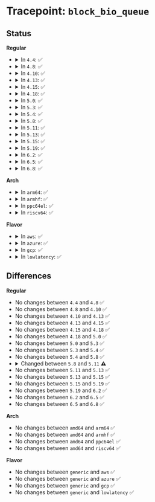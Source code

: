 # Tracepoint: <code>block_bio_queue</code>

## Status
<b>Regular</b>
<ul>
<li>
<details>
<summary>In <code>4.4</code>: ✅</summary>

Event:

```c
struct trace_event_raw_block_bio_queue {
    struct trace_entry ent;
    dev_t dev;
    sector_t sector;
    unsigned int nr_sector;
    char rwbs[8];
    char comm[16];
    char __data[0];
};
```
Function:

```c
void trace_event_raw_event_block_bio_queue(void *__data, struct request_queue *q, struct bio *bio);
```
</details>
</li>
<li>
<details>
<summary>In <code>4.8</code>: ✅</summary>

Event:

```c
struct trace_event_raw_block_bio_queue {
    struct trace_entry ent;
    dev_t dev;
    sector_t sector;
    unsigned int nr_sector;
    char rwbs[8];
    char comm[16];
    char __data[0];
};
```
Function:

```c
void trace_event_raw_event_block_bio_queue(void *__data, struct request_queue *q, struct bio *bio);
```
</details>
</li>
<li>
<details>
<summary>In <code>4.10</code>: ✅</summary>

Event:

```c
struct trace_event_raw_block_bio_queue {
    struct trace_entry ent;
    dev_t dev;
    sector_t sector;
    unsigned int nr_sector;
    char rwbs[8];
    char comm[16];
    char __data[0];
};
```
Function:

```c
void trace_event_raw_event_block_bio_queue(void *__data, struct request_queue *q, struct bio *bio);
```
</details>
</li>
<li>
<details>
<summary>In <code>4.13</code>: ✅</summary>

Event:

```c
struct trace_event_raw_block_bio_queue {
    struct trace_entry ent;
    dev_t dev;
    sector_t sector;
    unsigned int nr_sector;
    char rwbs[8];
    char comm[16];
    char __data[0];
};
```
Function:

```c
void trace_event_raw_event_block_bio_queue(void *__data, struct request_queue *q, struct bio *bio);
```
</details>
</li>
<li>
<details>
<summary>In <code>4.15</code>: ✅</summary>

Event:

```c
struct trace_event_raw_block_bio_queue {
    struct trace_entry ent;
    dev_t dev;
    sector_t sector;
    unsigned int nr_sector;
    char rwbs[8];
    char comm[16];
    char __data[0];
};
```
Function:

```c
void trace_event_raw_event_block_bio_queue(void *__data, struct request_queue *q, struct bio *bio);
```
</details>
</li>
<li>
<details>
<summary>In <code>4.18</code>: ✅</summary>

Event:

```c
struct trace_event_raw_block_bio_queue {
    struct trace_entry ent;
    dev_t dev;
    sector_t sector;
    unsigned int nr_sector;
    char rwbs[8];
    char comm[16];
    char __data[0];
};
```
Function:

```c
void trace_event_raw_event_block_bio_queue(void *__data, struct request_queue *q, struct bio *bio);
```
</details>
</li>
<li>
<details>
<summary>In <code>5.0</code>: ✅</summary>

Event:

```c
struct trace_event_raw_block_bio_queue {
    struct trace_entry ent;
    dev_t dev;
    sector_t sector;
    unsigned int nr_sector;
    char rwbs[8];
    char comm[16];
    char __data[0];
};
```
Function:

```c
void trace_event_raw_event_block_bio_queue(void *__data, struct request_queue *q, struct bio *bio);
```
</details>
</li>
<li>
<details>
<summary>In <code>5.3</code>: ✅</summary>

Event:

```c
struct trace_event_raw_block_bio_queue {
    struct trace_entry ent;
    dev_t dev;
    sector_t sector;
    unsigned int nr_sector;
    char rwbs[8];
    char comm[16];
    char __data[0];
};
```
Function:

```c
void trace_event_raw_event_block_bio_queue(void *__data, struct request_queue *q, struct bio *bio);
```
</details>
</li>
<li>
<details>
<summary>In <code>5.4</code>: ✅</summary>

Event:

```c
struct trace_event_raw_block_bio_queue {
    struct trace_entry ent;
    dev_t dev;
    sector_t sector;
    unsigned int nr_sector;
    char rwbs[8];
    char comm[16];
    char __data[0];
};
```
Function:

```c
void trace_event_raw_event_block_bio_queue(void *__data, struct request_queue *q, struct bio *bio);
```
</details>
</li>
<li>
<details>
<summary>In <code>5.8</code>: ✅</summary>

Event:

```c
struct trace_event_raw_block_bio_queue {
    struct trace_entry ent;
    dev_t dev;
    sector_t sector;
    unsigned int nr_sector;
    char rwbs[8];
    char comm[16];
    char __data[0];
};
```
Function:

```c
void trace_event_raw_event_block_bio_queue(void *__data, struct request_queue *q, struct bio *bio);
```
</details>
</li>
<li>
<details>
<summary>In <code>5.11</code>: ✅</summary>

Event:

```c
struct trace_event_raw_block_bio {
    struct trace_entry ent;
    dev_t dev;
    sector_t sector;
    unsigned int nr_sector;
    char rwbs[8];
    char comm[16];
    char __data[0];
};
```
Function:

```c
void trace_event_raw_event_block_bio(void *__data, struct bio *bio);
```
</details>
</li>
<li>
<details>
<summary>In <code>5.13</code>: ✅</summary>

Event:

```c
struct trace_event_raw_block_bio {
    struct trace_entry ent;
    dev_t dev;
    sector_t sector;
    unsigned int nr_sector;
    char rwbs[8];
    char comm[16];
    char __data[0];
};
```
Function:

```c
void trace_event_raw_event_block_bio(void *__data, struct bio *bio);
```
</details>
</li>
<li>
<details>
<summary>In <code>5.15</code>: ✅</summary>

Event:

```c
struct trace_event_raw_block_bio {
    struct trace_entry ent;
    dev_t dev;
    sector_t sector;
    unsigned int nr_sector;
    char rwbs[8];
    char comm[16];
    char __data[0];
};
```
Function:

```c
void trace_event_raw_event_block_bio(void *__data, struct bio *bio);
```
</details>
</li>
<li>
<details>
<summary>In <code>5.19</code>: ✅</summary>

Event:

```c
struct trace_event_raw_block_bio {
    struct trace_entry ent;
    dev_t dev;
    sector_t sector;
    unsigned int nr_sector;
    char rwbs[8];
    char comm[16];
    char __data[0];
};
```
Function:

```c
void trace_event_raw_event_block_bio(void *__data, struct bio *bio);
```
</details>
</li>
<li>
<details>
<summary>In <code>6.2</code>: ✅</summary>

Event:

```c
struct trace_event_raw_block_bio {
    struct trace_entry ent;
    dev_t dev;
    sector_t sector;
    unsigned int nr_sector;
    char rwbs[8];
    char comm[16];
    char __data[0];
};
```
Function:

```c
void trace_event_raw_event_block_bio(void *__data, struct bio *bio);
```
</details>
</li>
<li>
<details>
<summary>In <code>6.5</code>: ✅</summary>

Event:

```c
struct trace_event_raw_block_bio {
    struct trace_entry ent;
    dev_t dev;
    sector_t sector;
    unsigned int nr_sector;
    char rwbs[8];
    char comm[16];
    char __data[0];
};
```
Function:

```c
void trace_event_raw_event_block_bio(void *__data, struct bio *bio);
```
</details>
</li>
<li>
<details>
<summary>In <code>6.8</code>: ✅</summary>

Event:

```c
struct trace_event_raw_block_bio {
    struct trace_entry ent;
    dev_t dev;
    sector_t sector;
    unsigned int nr_sector;
    char rwbs[8];
    char comm[16];
    char __data[0];
};
```
Function:

```c
void trace_event_raw_event_block_bio(void *__data, struct bio *bio);
```
</details>
</li>
</ul>
<b>Arch</b>
<ul>
<li>
<details>
<summary>In <code>arm64</code>: ✅</summary>

Event:

```c
struct trace_event_raw_block_bio_queue {
    struct trace_entry ent;
    dev_t dev;
    sector_t sector;
    unsigned int nr_sector;
    char rwbs[8];
    char comm[16];
    char __data[0];
};
```
Function:

```c
void trace_event_raw_event_block_bio_queue(void *__data, struct request_queue *q, struct bio *bio);
```
</details>
</li>
<li>
<details>
<summary>In <code>armhf</code>: ✅</summary>

Event:

```c
struct trace_event_raw_block_bio_queue {
    struct trace_entry ent;
    dev_t dev;
    sector_t sector;
    unsigned int nr_sector;
    char rwbs[8];
    char comm[16];
    char __data[0];
};
```
Function:

```c
void trace_event_raw_event_block_bio_queue(void *__data, struct request_queue *q, struct bio *bio);
```
</details>
</li>
<li>
<details>
<summary>In <code>ppc64el</code>: ✅</summary>

Event:

```c
struct trace_event_raw_block_bio_queue {
    struct trace_entry ent;
    dev_t dev;
    sector_t sector;
    unsigned int nr_sector;
    char rwbs[8];
    char comm[16];
    char __data[0];
};
```
Function:

```c
void trace_event_raw_event_block_bio_queue(void *__data, struct request_queue *q, struct bio *bio);
```
</details>
</li>
<li>
<details>
<summary>In <code>riscv64</code>: ✅</summary>

Event:

```c
struct trace_event_raw_block_bio_queue {
    struct trace_entry ent;
    dev_t dev;
    sector_t sector;
    unsigned int nr_sector;
    char rwbs[8];
    char comm[16];
    char __data[0];
};
```
Function:

```c
void trace_event_raw_event_block_bio_queue(void *__data, struct request_queue *q, struct bio *bio);
```
</details>
</li>
</ul>
<b>Flavor</b>
<ul>
<li>
<details>
<summary>In <code>aws</code>: ✅</summary>

Event:

```c
struct trace_event_raw_block_bio_queue {
    struct trace_entry ent;
    dev_t dev;
    sector_t sector;
    unsigned int nr_sector;
    char rwbs[8];
    char comm[16];
    char __data[0];
};
```
Function:

```c
void trace_event_raw_event_block_bio_queue(void *__data, struct request_queue *q, struct bio *bio);
```
</details>
</li>
<li>
<details>
<summary>In <code>azure</code>: ✅</summary>

Event:

```c
struct trace_event_raw_block_bio_queue {
    struct trace_entry ent;
    dev_t dev;
    sector_t sector;
    unsigned int nr_sector;
    char rwbs[8];
    char comm[16];
    char __data[0];
};
```
Function:

```c
void trace_event_raw_event_block_bio_queue(void *__data, struct request_queue *q, struct bio *bio);
```
</details>
</li>
<li>
<details>
<summary>In <code>gcp</code>: ✅</summary>

Event:

```c
struct trace_event_raw_block_bio_queue {
    struct trace_entry ent;
    dev_t dev;
    sector_t sector;
    unsigned int nr_sector;
    char rwbs[8];
    char comm[16];
    char __data[0];
};
```
Function:

```c
void trace_event_raw_event_block_bio_queue(void *__data, struct request_queue *q, struct bio *bio);
```
</details>
</li>
<li>
<details>
<summary>In <code>lowlatency</code>: ✅</summary>

Event:

```c
struct trace_event_raw_block_bio_queue {
    struct trace_entry ent;
    dev_t dev;
    sector_t sector;
    unsigned int nr_sector;
    char rwbs[8];
    char comm[16];
    char __data[0];
};
```
Function:

```c
void trace_event_raw_event_block_bio_queue(void *__data, struct request_queue *q, struct bio *bio);
```
</details>
</li>
</ul>

## Differences
<b>Regular</b>
<ul>
<li>
No changes between <code>4.4</code> and <code>4.8</code> ✅
</li>
<li>
No changes between <code>4.8</code> and <code>4.10</code> ✅
</li>
<li>
No changes between <code>4.10</code> and <code>4.13</code> ✅
</li>
<li>
No changes between <code>4.13</code> and <code>4.15</code> ✅
</li>
<li>
No changes between <code>4.15</code> and <code>4.18</code> ✅
</li>
<li>
No changes between <code>4.18</code> and <code>5.0</code> ✅
</li>
<li>
No changes between <code>5.0</code> and <code>5.3</code> ✅
</li>
<li>
No changes between <code>5.3</code> and <code>5.4</code> ✅
</li>
<li>
No changes between <code>5.4</code> and <code>5.8</code> ✅
</li>
<li>
<details>
<summary>Changed between <code>5.8</code> and <code>5.11</code> ⚠️</summary>
<ul>
<li>
<b>Func changed. </b>
</li>
<li>
<b>Param removed. </b>
<code>struct request_queue *q</code>
</li>
<li>
<b>Param reordered. </b>
<code>__data, q, bio</code> ➡️ <code>__data, bio</code>
</li>
</ul>
</details>
</li>
<li>
No changes between <code>5.11</code> and <code>5.13</code> ✅
</li>
<li>
No changes between <code>5.13</code> and <code>5.15</code> ✅
</li>
<li>
No changes between <code>5.15</code> and <code>5.19</code> ✅
</li>
<li>
No changes between <code>5.19</code> and <code>6.2</code> ✅
</li>
<li>
No changes between <code>6.2</code> and <code>6.5</code> ✅
</li>
<li>
No changes between <code>6.5</code> and <code>6.8</code> ✅
</li>
</ul>
<b>Arch</b>
<ul>
<li>
No changes between <code>amd64</code> and <code>arm64</code> ✅
</li>
<li>
No changes between <code>amd64</code> and <code>armhf</code> ✅
</li>
<li>
No changes between <code>amd64</code> and <code>ppc64el</code> ✅
</li>
<li>
No changes between <code>amd64</code> and <code>riscv64</code> ✅
</li>
</ul>
<b>Flavor</b>
<ul>
<li>
No changes between <code>generic</code> and <code>aws</code> ✅
</li>
<li>
No changes between <code>generic</code> and <code>azure</code> ✅
</li>
<li>
No changes between <code>generic</code> and <code>gcp</code> ✅
</li>
<li>
No changes between <code>generic</code> and <code>lowlatency</code> ✅
</li>
</ul>
